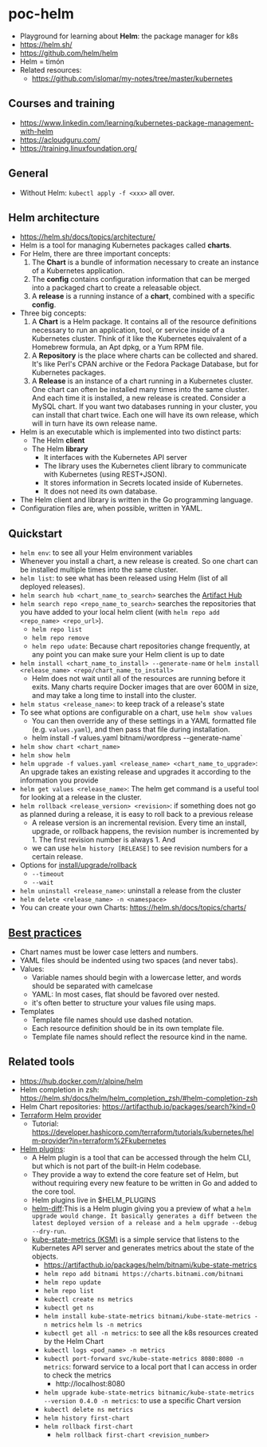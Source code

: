 # poc-helm
- Playground for learning about **Helm**: the package manager for k8s
- https://helm.sh/
- https://github.com/helm/helm
- Helm = timón
- Related resources:
  - https://github.com/islomar/my-notes/tree/master/kubernetes

## Courses and training
- https://www.linkedin.com/learning/kubernetes-package-management-with-helm
- https://acloudguru.com/
- https://training.linuxfoundation.org/

## General
- Without Helm: `kubectl apply -f <xxx>` all over.

## Helm architecture
- https://helm.sh/docs/topics/architecture/
- Helm is a tool for managing Kubernetes packages called **charts**.
- For Helm, there are three important concepts:
  1. The **Chart** is a bundle of information necessary to create an instance of a Kubernetes application.
  2. The **config** contains configuration information that can be merged into a packaged chart to create a releasable object.
  3. A **release** is a running instance of a **chart**, combined with a specific **config**.
- Three big concepts:
  1. A **Chart** is a Helm package. It contains all of the resource definitions necessary to run an application, tool, or service inside of a Kubernetes cluster. Think of it like the Kubernetes equivalent of a Homebrew formula, an Apt dpkg, or a Yum RPM file.
  2. A **Repository** is the place where charts can be collected and shared. It's like Perl's CPAN archive or the Fedora Package Database, but for Kubernetes packages.
  3. A **Release** is an instance of a chart running in a Kubernetes cluster. One chart can often be installed many times into the same cluster. And each time it is installed, a new release is created. Consider a MySQL chart. If you want two databases running in your cluster, you can install that chart twice. Each one will have its own release, which will in turn have its own release name.
- Helm is an executable which is implemented into two distinct parts:
  - The Helm **client**
  - The Helm **library**
    - It interfaces with the Kubernetes API server
    - The library uses the Kubernetes client library to communicate with Kubernetes (using REST+JSON).
    - It stores information in Secrets located inside of Kubernetes. 
    - It does not need its own database.
- The Helm client and library is written in the Go programming language.
- Configuration files are, when possible, written in YAML.

## Quickstart
- `helm env`: to see all your Helm environment variables
- Whenever you install a chart, a new release is created. So one chart can be installed multiple times into the same cluster.
- `helm list`: to see what has been released using Helm (list of all deployed releases).
- `helm search hub <chart_name_to_search>` searches the [Artifact Hub](https://artifacthub.io/packages/search?kind=0)
- `helm search repo <repo_name_to_search>` searches the repositories that you have added to your local helm client (with `helm repo add <repo_name> <repo_url>`).
  - `helm repo list`
  - `helm repo remove`
  - `helm repo udate`: Because chart repositories change frequently, at any point you can make sure your Helm client is up to date
- `helm install <chart_name_to_install> --generate-name` or `helm install <release_name> <repo/chart_name_to_install>`
  - Helm does not wait until all of the resources are running before it exits. Many charts require Docker images that are over 600M in size, and may take a long time to install into the cluster.
- `helm status <release_name>`: to keep track of a release's state
- To see what options are configurable on a chart, use `helm show values`
  - You can then override any of these settings in a YAML formatted file (e.g. `values.yaml`), and then pass that file during installation.
  - helm install -f values.yaml bitnami/wordpress --generate-name`
- `helm show chart <chart_name>`
- `helm show helm`
- `helm upgrade -f values.yaml <release_name> <chart_name_to_upgrade>`: An upgrade takes an existing release and upgrades it according to the information you provide
- `helm get values <release_name>`: The helm get command is a useful tool for looking at a release in the cluster.
- `helm rollback <release_version> <revision>`: if something does not go as planned during a release, it is easy to roll back to a previous release
  - A release version is an incremental revision. Every time an install, upgrade, or rollback happens, the revision number is incremented by 1. The first revision number is always 1. And 
  - we can use `helm history [RELEASE]` to see revision numbers for a certain release.
- Options for [install/upgrade/rollback](https://helm.sh/docs/intro/using_helm/#helpful-options-for-installupgraderollback)
  - `--timeout`
  - `--wait`
- `helm uninstall <release_name>`: uninstall a release from the cluster
- `helm delete <release_name> -n <namespace>`
- You can create your own Charts: https://helm.sh/docs/topics/charts/

## [Best practices](https://helm.sh/docs/chart_best_practices)
- Chart names must be lower case letters and numbers.
- YAML files should be indented using two spaces (and never tabs).
- Values:
  - Variable names should begin with a lowercase letter, and words should be separated with camelcase
  - YAML: In most cases, flat should be favored over nested.
  - it's often better to structure your values file using maps.
- Templates
  - Template file names should use dashed notation.
  - Each resource definition should be in its own template file.
  - Template file names should reflect the resource kind in the name.

## Related tools
- https://hub.docker.com/r/alpine/helm
- Helm completion in zsh: https://helm.sh/docs/helm/helm_completion_zsh/#helm-completion-zsh
- Helm Chart repositories: https://artifacthub.io/packages/search?kind=0
- [Terraform Helm provider](https://registry.terraform.io/providers/hashicorp/helm/latest/docs)
  - Tutorial: https://developer.hashicorp.com/terraform/tutorials/kubernetes/helm-provider?in=terraform%2Fkubernetes
- [Helm plugins](https://helm.sh/docs/topics/plugins/): 
  - A Helm plugin is a tool that can be accessed through the helm CLI, but which is not part of the built-in Helm codebase.
  - They provide a way to extend the core feature set of Helm, but without requiring every new feature to be written in Go and added to the core tool.
  - Helm plugins live in $HELM_PLUGINS
  - [helm-diff](https://github.com/databus23/helm-diff):This is a Helm plugin giving you a preview of what a `helm upgrade would change. It basically generates a diff between the latest deployed version of a release and a helm upgrade --debug --dry-run`.
  - [kube-state-metrics (KSM)](https://github.com/kubernetes/kube-state-metrics) is a simple service that listens to the Kubernetes API server and generates metrics about the state of the objects.
    - https://artifacthub.io/packages/helm/bitnami/kube-state-metrics
    - `helm repo add bitnami https://charts.bitnami.com/bitnami`
    - `helm repo update`
    - `helm repo list`
    - `kubectl create ns metrics`
    - `kubectl get ns`
    - `helm install kube-state-metrics bitnami/kube-state-metrics -n metrics`
    `helm ls -n metrics`
    - `kubectl get all -n metrics`: to see all the k8s resources created by the Helm Chart
    - `kubectl logs <pod_name> -n metrics`
    - `kubectl port-forward svc/kube-state-metrics 8080:8080 -n metrics`: forward service to a local port that I can access in order to check the metrics
      - http://localhost:8080
    - `helm upgrade kube-state-metrics bitnamic/kube-state-metrics --version 0.4.0 -n metrics`: to use a specific Chart version
    - `kubectl delete ns metrics`
    - `helm history first-chart`
    - `helm rollback first-chart`
      - `helm rollback first-chart <revision_number>`